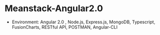 # Meanstack-Angular2.0

- Environment: Angular 2.0 , Node.js, Express.js, MongoDB, Typescript, FusionCharts, RESTful API, POSTMAN, Angular-CLI
